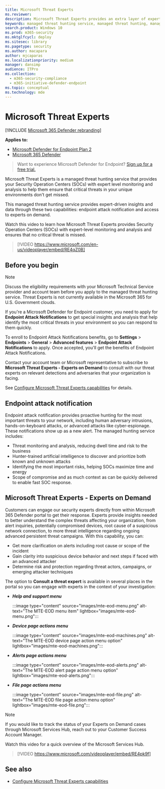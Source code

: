 ```yaml
---
title: Microsoft Threat Experts
ms.reviewer:
description: Microsoft Threat Experts provides an extra layer of expertise to Microsoft Defender for Endpoint.
keywords: managed threat hunting service, managed threat hunting, managed detection and response (MDR) service, MTE, Microsoft Threat Experts, endpoint attack notification, Endpoint Attack Notification
search.product: Windows 10
ms.prod: m365-security
ms.mktglfcycl: deploy
ms.sitesec: library
ms.pagetype: security
ms.author: macapara
author: mjcaparas
ms.localizationpriority: medium
manager: dansimp
audience: ITPro
ms.collection:
  - m365-security-compliance
  - m365-initiative-defender-endpoint
ms.topic: conceptual
ms.technology: mde
---
```


# Microsoft Threat Experts

[!INCLUDE [Microsoft 365 Defender rebranding](../../includes/microsoft-defender.md)]

**Applies to:**
- [Microsoft Defender for Endpoint Plan 2](https://go.microsoft.com/fwlink/p/?linkid=2154037)
- [Microsoft 365 Defender](https://go.microsoft.com/fwlink/?linkid=2118804)

> Want to experience Microsoft Defender for Endpoint? [Sign up for a free trial.](https://signup.microsoft.com/create-account/signup?products=7f379fee-c4f9-4278-b0a1-e4c8c2fcdf7e&ru=https://aka.ms/MDEp2OpenTrial?ocid=docs-wdatp-exposedapis-abovefoldlink)

Microsoft Threat Experts is a managed threat hunting service that provides your Security Operation Centers (SOCs) with expert level monitoring and analysis to help them ensure that critical threats in your unique environments don't get missed.

This managed threat hunting service provides expert-driven insights and data through these two capabilities: endpoint attack notification and access to experts on demand.

Watch this video to learn how Microsoft Threat Experts provides Security Operation Centers (SOCs) with expert-level monitoring and analysis and ensures that no critical threat is missed. 
> [!VIDEO https://www.microsoft.com/en-us/videoplayer/embed/RE4qZ0B]

## Before you begin

> [!NOTE]
> Discuss the eligibility requirements with your Microsoft Technical Service provider and account team before you apply to the managed threat hunting service.
> Threat Experts is not currently available in the Microsoft 365 for U.S. Government clouds.

If you're a Microsoft Defender for Endpoint customer, you need to apply for **Endpoint Attack Notifications** to get special insights and analysis that help identify the most critical threats in your environment so you can respond to them quickly.

To enroll to Endpoint Attack Notifications benefits, go to **Settings** \> **Endpoints** \> **General** \> **Advanced features** \> **Endpoint Attack Notifications** to apply. Once accepted, you'll get the benefits of Endpoint Attack Notifications.

Contact your account team or Microsoft representative to subscribe to **Microsoft Threat Experts - Experts on Demand** to consult with our threat experts on relevant detections and adversaries that your organization is facing.

See [Configure Microsoft Threat Experts capabilities](/microsoft-365/security/defender-endpoint/configure-microsoft-threat-experts#before-you-begin) for details.

## Endpoint attack notification

Endpoint attack notification provides proactive hunting for the most important threats to your network, including human adversary intrusions, hands-on-keyboard attacks, or advanced attacks like cyber-espionage. These notifications show up as a new alert. The managed hunting service includes:

- Threat monitoring and analysis, reducing dwell time and risk to the business
- Hunter-trained artificial intelligence to discover and prioritize both known and unknown attacks
- Identifying the most important risks, helping SOCs maximize time and energy
- Scope of compromise and as much context as can be quickly delivered to enable fast SOC response.

## Microsoft Threat Experts - Experts on Demand

Customers can engage our security experts directly from within Microsoft 365 Defender portal to get their response. Experts provide insights needed to better understand the complex threats affecting your organization, from alert inquiries, potentially compromised devices, root cause of a suspicious network connection, to more threat intelligence regarding ongoing advanced persistent threat campaigns. With this capability, you can:

- Get more clarification on alerts including root cause or scope of the incident
- Gain clarity into suspicious device behavior and next steps if faced with an advanced attacker
- Determine risk and protection regarding threat actors, campaigns, or emerging attacker techniques

The option to **Consult a threat expert** is available in several places in the portal so you can engage with experts in the context of your investigation:

- ***Help and support menu***

  :::image type="content" source="images/mte-eod-menu.png" alt-text="The MTE-EOD menu item" lightbox="images/mte-eod-menu.png":::

- ***Device page actions menu***

  :::image type="content" source="images/mte-eod-machines.png" alt-text="The MTE-EOD device page action menu option" lightbox="images/mte-eod-machines.png":::

- ***Alerts page actions menu***

  :::image type="content" source="images/mte-eod-alerts.png" alt-text="The MTE-EOD alert page action menu option" lightbox="images/mte-eod-alerts.png":::

- ***File page actions menu***

  :::image type="content" source="images/mte-eod-file.png" alt-text="The MTE-EOD file page action menu option" lightbox="images/mte-eod-file.png":::

> [!NOTE]
> If you would like to track the status of your Experts on Demand cases through Microsoft Services Hub, reach out to your Customer Success Account Manager.

Watch this video for a quick overview of the Microsoft Services Hub.

> [!VIDEO https://www.microsoft.com/videoplayer/embed/RE4pk9f]

## See also

- [Configure Microsoft Threat Experts capabilities](configure-microsoft-threat-experts.md)
